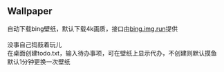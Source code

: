 ## Wallpaper
自动下载bing壁纸，默认下载4k画质，接口由[bing.img.run](https://bing.img.run)提供 <br>
<br>
没事自己捣鼓着玩儿
<br>
在桌面创建todo.txt，输入待办事项，可在壁纸上显示代办，不创建则默认摸鱼
<br>
默认1分钟更换一次壁纸